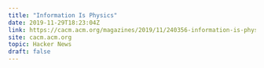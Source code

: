```yaml
---
title: "Information Is Physics"
date: 2019-11-29T18:23:04Z
link: https://cacm.acm.org/magazines/2019/11/240356-information-is-physics/?utm_medium=RSS&utm_source=hune
site: cacm.acm.org
topic: Hacker News
draft: false
---
```


